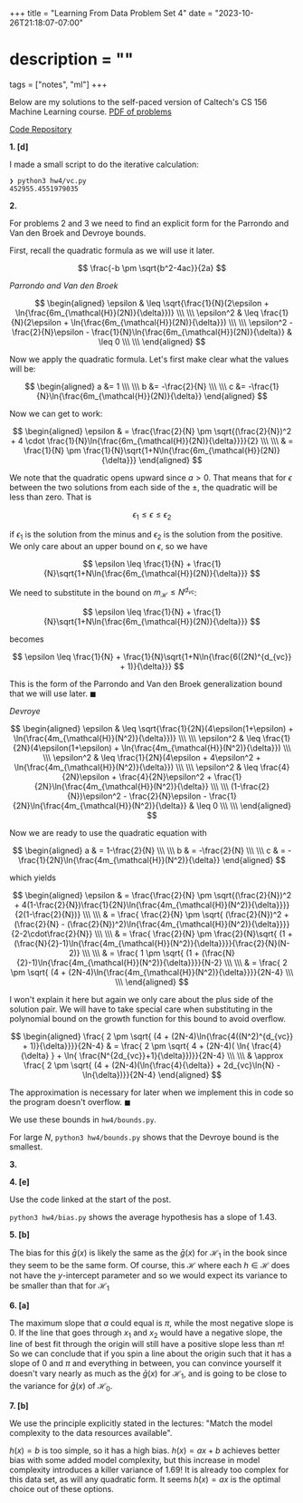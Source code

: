 +++
title = "Learning From Data Problem Set 4"
date = "2023-10-26T21:18:07-07:00"
# description = ""

tags = ["notes", "ml"]
+++

Below are my solutions to the self-paced version of Caltech's CS 156 Machine Learning course. [PDF of problems](https://work.caltech.edu/homework/hw4.pdf)

[Code Repository](https://github.com/lienzhuzhu/lfd)

**1. [d]**

I made a small script to do the iterative calculation:

```
❯ python3 hw4/vc.py
452955.4551979035
```


**2.**

For problems 2 and 3 we need to find an explicit form for the Parrondo and Van den Broek and Devroye bounds.

First, recall the quadratic formula as we will use it later.

$$
\frac{-b \pm \sqrt{b^2-4ac}}{2a}
$$

_Parrondo and Van den Broek_

$$
\begin{aligned}
\epsilon    &   \leq    \sqrt{\frac{1}{N}(2\epsilon + \ln{\frac{6m_{\mathcal{H}}(2N)}{\delta}})} \\\ \\\
\epsilon^2  &   \leq    \frac{1}{N}(2\epsilon + \ln{\frac{6m_{\mathcal{H}}(2N)}{\delta}}) \\\ \\\
\epsilon^2 - \frac{2}{N}\epsilon - \frac{1}{N}\ln{\frac{6m_{\mathcal{H}}(2N)}{\delta}}    & \leq  0 \\\ \\\
\end{aligned}
$$

Now we apply the quadratic formula. Let's first make clear what the values will be:

$$
\begin{aligned}
a &= 1 \\\ \\\
b &= -\frac{2}{N} \\\ \\\
c &= -\frac{1}{N}\ln{\frac{6m_{\mathcal{H}}(2N)}{\delta}}
\end{aligned}
$$

Now we can get to work:

$$
\begin{aligned}
\epsilon    & = \frac{\frac{2}{N} \pm \sqrt{(\frac{2}{N})^2 + 4 \cdot \frac{1}{N}\ln{\frac{6m_{\mathcal{H}}(2N)}{\delta}}}}{2} \\\ \\\
            & = \frac{1}{N} \pm \frac{1}{N}\sqrt{1+N\ln{\frac{6m_{\mathcal{H}}(2N)}{\delta}}}
\end{aligned}
$$

We note that the quadratic opens upward since $a > 0$. That means that for $\epsilon$ between the two solutions from each side of the $\pm$, the quadratic will be less than zero. That is

$$
\epsilon_1 \leq \epsilon \leq \epsilon_2
$$

if $\epsilon_1$ is the solution from the minus and $\epsilon_2$ is the solution from the positive. We only care about an upper bound on $\epsilon$, so we have

$$
\epsilon \leq \frac{1}{N} + \frac{1}{N}\sqrt{1+N\ln{\frac{6m_{\mathcal{H}}(2N)}{\delta}}}
$$

We need to substitute in the bound on $m_{\mathcal{H}} \leq N^{d_{vc}}$:

$$
\epsilon \leq \frac{1}{N} + \frac{1}{N}\sqrt{1+N\ln{\frac{6m_{\mathcal{H}}(2N)}{\delta}}}
$$

becomes

$$
\epsilon \leq \frac{1}{N} + \frac{1}{N}\sqrt{1+N\ln{\frac{6((2N)^{d_{vc}} + 1)}{\delta}}}
$$


This is the form of the Parrondo and Van den Broek generalization bound that we will use later. $\blacksquare$


_Devroye_

$$
\begin{aligned}
\epsilon        & \leq  \sqrt{\frac{1}{2N}(4\epsilon(1+\epsilon) + \ln{\frac{4m_{\mathcal{H}}(N^2)}{\delta}})} \\\ \\\
\epsilon^2      & \leq  \frac{1}{2N}(4\epsilon(1+\epsilon) + \ln{\frac{4m_{\mathcal{H}}(N^2)}{\delta}}) \\\ \\\
\epsilon^2      & \leq  \frac{1}{2N}(4\epsilon + 4\epsilon^2 + \ln{\frac{4m_{\mathcal{H}}(N^2)}{\delta}}) \\\ \\\
\epsilon^2      & \leq  \frac{4}{2N}\epsilon + \frac{4}{2N}\epsilon^2 + \frac{1}{2N}\ln{\frac{4m_{\mathcal{H}}(N^2)}{\delta}} \\\ \\\
(1-\frac{2}{N})\epsilon^2 - \frac{2}{N}\epsilon - \frac{1}{2N}\ln{\frac{4m_{\mathcal{H}}(N^2)}{\delta}}     & \leq  0 \\\ \\\
\end{aligned}
$$

Now we are ready to use the quadratic equation with

$$
\begin{aligned}
a   & = 1-\frac{2}{N} \\\ \\\
b   & = -\frac{2}{N} \\\ \\\
c   & = -\frac{1}{2N}\ln{\frac{4m_{\mathcal{H}}(N^2)}{\delta}}
\end{aligned}
$$

which yields

$$
\begin{aligned}
\epsilon    & = \frac{\frac{2}{N} \pm \sqrt{(\frac{2}{N})^2 + 4(1-\frac{2}{N})\frac{1}{2N}\ln{\frac{4m_{\mathcal{H}}(N^2)}{\delta}}}}{2(1-\frac{2}{N})} \\\ \\\
            & = \frac{ \frac{2}{N} \pm \sqrt{ (\frac{2}{N})^2 + (\frac{2}{N} - (\frac{2}{N})^2)\ln{\frac{4m_{\mathcal{H}}(N^2)}{\delta}}}}{2-2\cdot\frac{2}{N}} \\\ \\\
            & = \frac{ \frac{2}{N} \pm \frac{2}{N}\sqrt{ (1 + (\frac{N}{2}-1)\ln{\frac{4m_{\mathcal{H}}(N^2)}{\delta}}}}{\frac{2}{N}(N-2)} \\\ \\\
            & = \frac{ 1 \pm \sqrt{ (1 + (\frac{N}{2}-1)\ln{\frac{4m_{\mathcal{H}}(N^2)}{\delta}}}}{N-2} \\\ \\\
            & = \frac{ 2 \pm \sqrt{ (4 + (2N-4)\ln{\frac{4m_{\mathcal{H}}(N^2)}{\delta}}}}{2N-4} \\\ \\\
\end{aligned}
$$


I won't explain it here but again we only care about the plus side of the solution pair. We will have to take special care when substituting in the polynomial bound on the growth function for this bound to avoid overflow. 

$$
\begin{aligned}
\frac{ 2 \pm \sqrt{ (4 + (2N-4)\ln{\frac{4((N^2)^{d_{vc}} + 1)}{\delta}}}}{2N-4}    & =         \frac{ 2 \pm \sqrt{ 4 + (2N-4)( \ln{ \frac{4}{\delta} } + \ln{ \frac{N^{2d_{vc}}+1}{\delta}})}}{2N-4}  \\\ \\\
                                                                                    & \approx   \frac{ 2 \pm \sqrt{ (4 + (2N-4)(\ln{\frac{4}{\delta}} + 2d_{vc}\ln{N} - \ln{\delta})}}{2N-4}
\end{aligned}
$$

The approximation is necessary for later when we implement this in code so the program doesn't overflow. $\blacksquare$


We use these bounds in `hw4/bounds.py`.

For large $N$, `python3 hw4/bounds.py` shows that the Devroye bound is the smallest.



**3.**


**4. [e]**

Use the code linked at the start of the post.

`python3 hw4/bias.py` shows the average hypothesis has a slope of $1.43$.


**5. [b]**

The bias for this $\bar{g}(x)$ is likely the same as the $\bar{g}(x)$ for $\mathcal{H}_1$ in the book since they seem to be the same form. Of course, this $\mathcal{H}$ where each $h \in \mathcal{H}$ does not have the $y$-intercept parameter and so we would expect its variance to be smaller than that for $\mathcal{H}_1$


**6. [a]**

The maximum slope that $a$ could equal is $\pi$, while the most negative slope is $0$. If the line that goes through $x_1$ and $x_2$ would have a negative slope, the line of best fit through the origin will still have a positive slope less than $\pi$! So we can conclude that if you spin a line about the origin such that it has a slope of $0$ and $\pi$ and everything in between, you can convince yourself it doesn't vary nearly as much as the $\bar{g}(x)$ for $\mathcal{H}_1$, and is going to be close to the variance for $\bar{g}(x)$ of $\mathcal{H}_0$.


**7. [b]**

We use the principle explicitly stated in the lectures: "Match the model complexity to the data resources available".

$h(x) = b$ is too simple, so it has a high bias. $h(x) = ax + b$ achieves better bias with some added model complexity, but this increase in model complexity introduces a killer variance of $1.69$! It is already too complex for this data set, as will any quadratic form. It seems $h(x) = ax$ is the optimal choice out of these options.
